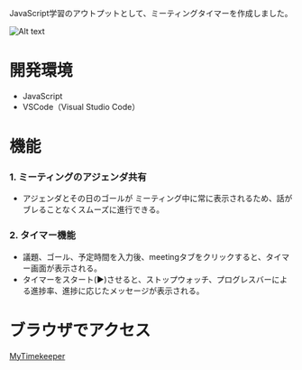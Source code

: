 JavaScript学習のアウトプットとして、ミーティングタイマーを作成しました。

![Alt text](https://gyazo.com/50efceff23bbbb7ad42965c6b0ada215/raw)

# 開発環境
- JavaScript
- VSCode（Visual Studio Code）

# 機能
### 1. ミーティングのアジェンダ共有
- アジェンダとその日のゴールが ミーティング中に常に表示されるため、話がブレることなくスムーズに進行できる。

### 2. タイマー機能
-  議題、ゴール、予定時間を入力後、meetingタブをクリックすると、タイマー画面が表示される。
-  タイマーをスタート(▶︎)させると、ストップウォッチ、プログレスバーによる進捗率、進捗に応じたメッセージが表示される。


# ブラウザでアクセス
[MyTimekeeper](https://protected-sierra-26081.herokuapp.com/)
